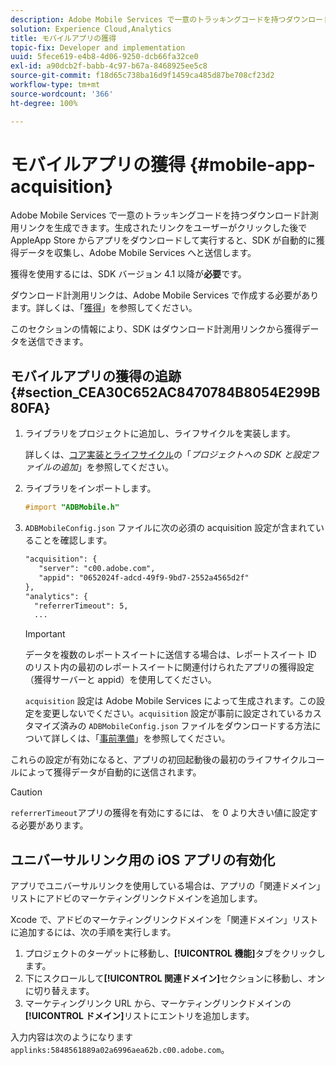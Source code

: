 ```yaml
---
description: Adobe Mobile Services で一意のトラッキングコードを持つダウンロード計測用リンクを生成できます。生成されたリンクをユーザーがクリックした後で AppleApp Store からアプリをダウンロードして実行すると、SDK が自動的に獲得データを収集し、Adobe Mobile Services へと送信します。
solution: Experience Cloud,Analytics
title: モバイルアプリの獲得
topic-fix: Developer and implementation
uuid: 5fece619-e4b8-4d06-9250-dcb66fa32ce0
exl-id: a90dcb2f-babb-4c97-b67a-8468925ee5c8
source-git-commit: f18d65c738ba16d9f1459ca485d87be708cf23d2
workflow-type: tm+mt
source-wordcount: '366'
ht-degree: 100%

---
```


# モバイルアプリの獲得 {#mobile-app-acquisition}

Adobe Mobile Services で一意のトラッキングコードを持つダウンロード計測用リンクを生成できます。生成されたリンクをユーザーがクリックした後で AppleApp Store からアプリをダウンロードして実行すると、SDK が自動的に獲得データを収集し、Adobe Mobile Services へと送信します。

獲得を使用するには、SDK バージョン 4.1 以降が&#x200B;**必要**&#x200B;です。

ダウンロード計測用リンクは、Adobe Mobile Services で作成する必要があります。詳しくは、「[獲得](/help/using/acquisition-main/acquisition-main.md)」を参照してください。

このセクションの情報により、SDK はダウンロード計測用リンクから獲得データを送信できます。

## モバイルアプリの獲得の追跡 {#section_CEA30C652AC8470784B8054E299B80FA}

1. ライブラリをプロジェクトに追加し、ライフサイクルを実装します。

   詳しくは、[コア実装とライフサイクル](/help/ios/getting-started/dev-qs.md)の「*プロジェクトへの SDK と設定ファイルの追加*」を参照してください。
1. ライブラリをインポートします。

   ```objective-c
   #import "ADBMobile.h"
   ```

1. `ADBMobileConfig.json` ファイルに次の必須の acquisition 設定が含まれていることを確認します。

   ```xml
   "acquisition": { 
      "server": "c00.adobe.com", 
      "appid": "0652024f-adcd-49f9-9bd7-2552a4565d2f" 
   }, 
   "analytics": { 
     "referrerTimeout": 5, 
     ...
   ```

   >[!IMPORTANT]
   >
   > データを複数のレポートスイートに送信する場合は、レポートスイート ID のリスト内の最初のレポートスイートに関連付けられたアプリの獲得設定（獲得サーバーと appid）を使用してください。

   `acquisition` 設定は Adobe Mobile Services によって生成されます。この設定を変更しないでください。`acquisition` 設定が事前に設定されているカスタマイズ済みの `ADBMobileConfig.json` ファイルをダウンロードする方法について詳しくは、「[事前準備](/help/ios/getting-started/requirements.md)」を参照してください。

これらの設定が有効になると、アプリの初回起動後の最初のライフサイクルコールによって獲得データが自動的に送信されます。

>[!CAUTION]
>
>`referrerTimeout`アプリの獲得を有効にするには、 を 0 より大きい値に設定する必要があります。

## ユニバーサルリンク用の iOS アプリの有効化

アプリでユニバーサルリンクを使用している場合は、アプリの「関連ドメイン」リストにアドビのマーケティングリンクドメインを追加します。

Xcode で、アドビのマーケティングリンクドメインを「関連ドメイン」リストに追加するには、次の手順を実行します。

1. プロジェクトのターゲットに移動し、**[!UICONTROL 機能]**&#x200B;タブをクリックします。
2. 下にスクロールして&#x200B;**[!UICONTROL 関連ドメイン]**&#x200B;セクションに移動し、オンに切り替えます。
3. マーケティングリンク URL から、マーケティングリンクドメインの&#x200B;**[!UICONTROL ドメイン]**&#x200B;リストにエントリを追加します。

入力内容は次のようになります`applinks:5848561889a02a6996aea62b.c00.adobe.com`。

